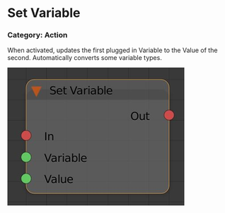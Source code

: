 # Set Variable

### Category: Action

When activated, updates the first plugged in Variable to the Value of the second. Automatically converts some variable types.

![](/assets/set-variable.JPG)


